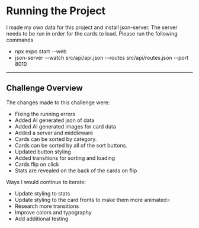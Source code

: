 # **Running the Project**

I made my own data for this project and install json-server. The server needs to be run in order for the cards to load. Please run the following commands 

   - npx expo start --web
   - json-server --watch src/api/api.json --routes src/api/routes.json --port 8010

---

## **Challenge Overview**

The changes made to this challenge were:

- Fixing the running errors
- Added AI generated json of data
- Added AI generated images for card data
- Added a server and middleware
- Cards can be sorted by category.
- Cards can be sorted by all of the sort buttons.
- Updated button styling
- Added transitions for sorting and loading
- Cards flip on click 
- Stats are revealed on the back of the cards on flip

Ways I would continue to iterate:

- Update styling to stats
- Update styling to the card fronts to make them more animated=
- Research more transitions
- Improve colors and typography
- Add additional testing